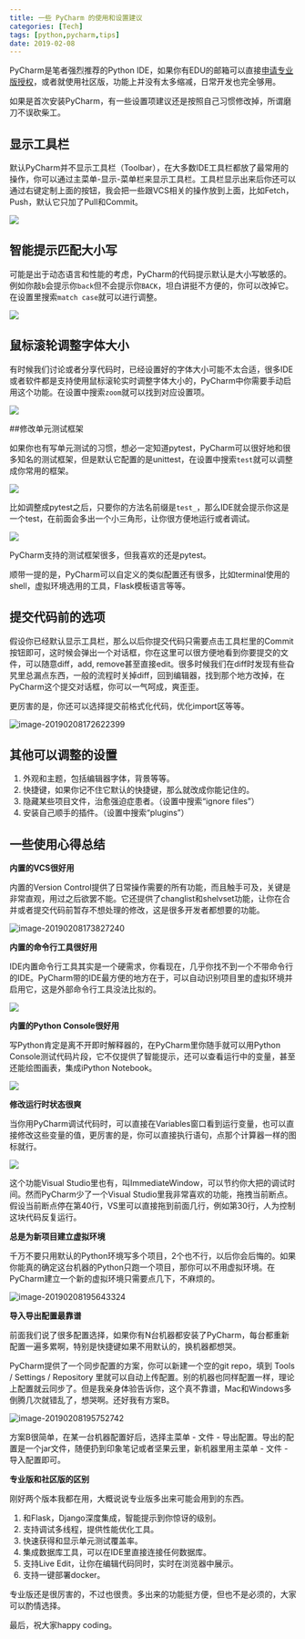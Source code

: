 ```yaml
---
title: 一些 PyCharm 的使用和设置建议
categories: [Tech]
tags: [python,pycharm,tips]
date: 2019-02-08
---
```


PyCharm是笔者强烈推荐的Python IDE，如果你有EDU的邮箱可以直接[申请专业版授权](https://betacat.online/posts/2016-09-27/get-jetbrains-student-licence/)，或者就使用社区版，功能上并没有太多缩减，日常开发也完全够用。

<!-- more -->

如果是首次安装PyCharm，有一些设置项建议还是按照自己习惯修改掉，所谓磨刀不误砍柴工。

## 显示工具栏

默认PyCharm并不显示工具栏（Toolbar），在大多数IDE工具栏都放了最常用的操作，你可以通过主菜单-显示-菜单栏来显示工具栏。工具栏显示出来后你还可以通过右键定制上面的按钮，我会把一些跟VCS相关的操作放到上面，比如Fetch，Push，默认它只加了Pull和Commit。

![](images/2019-02/20190208162340.png)

## 智能提示匹配大小写

可能是出于动态语言和性能的考虑，PyCharm的代码提示默认是大小写敏感的。例如你敲`b`会提示你`back`但不会提示你`BACK`，坦白讲挺不方便的，你可以改掉它。在设置里搜索`match case`就可以进行调整。

![](images/2019-02/20190208163613.png)

## 鼠标滚轮调整字体大小

有时候我们讨论或者分享代码时，已经设置好的字体大小可能不太合适，很多IDE或者软件都是支持使用鼠标滚轮实时调整字体大小的，PyCharm中你需要手动启用这个功能。在设置中搜索`zoom`就可以找到对应设置项。

![](images/2019-02/20190208170026.png)

##修改单元测试框架

如果你也有写单元测试的习惯，想必一定知道pytest，PyCharm可以很好地和很多知名的测试框架，但是默认它配置的是unittest，在设置中搜索`test`就可以调整成你常用的框架。

![](images/2019-02/20190208164442.png)

比如调整成pytest之后，只要你的方法名前缀是`test_`，那么IDE就会提示你这是一个test，在前面会多出一个小三角形，让你很方便地运行或者调试。

![](images/2019-02/20190208165147.png)

PyCharm支持的测试框架很多，但我喜欢的还是pytest。

顺带一提的是，PyCharm可以自定义的类似配置还有很多，比如terminal使用的shell，虚拟环境选用的工具，Flask模板语言等等。

## 提交代码前的选项

假设你已经默认显示工具栏，那么以后你提交代码只需要点击工具栏里的Commit按钮即可，这时候会弹出一个对话框，你在这里可以很方便地看到你要提交的文件，可以随意diff，add, remove甚至直接edit。很多时候我们在diff时发现有些旮旯里总漏点东西，一般的流程时关掉diff，回到编辑器，找到那个地方改掉，在PyCharm这个提交对话框，你可以一气呵成，爽歪歪。

更厉害的是，你还可以选择提交前格式化代码，优化import区等等。

![image-20190208172622399](images/image-20190208172622399.png)

## 其他可以调整的设置

1. 外观和主题，包括编辑器字体，背景等等。
2. 快捷键，如果你记不住它默认的快捷键，那么就改成你能记住的。
3. 隐藏某些项目文件，治愈强迫症患者。（设置中搜索“ignore files”）
4. 安装自己顺手的插件。（设置中搜索“plugins”）

## 一些使用心得总结

**内置的VCS很好用**

内置的Version Control提供了日常操作需要的所有功能，而且触手可及，关键是非常直观，用过之后欲罢不能。它还提供了changlist和shelvset功能，让你在合并或者提交代码前暂存不想处理的修改，这是很多开发者都想要的功能。

![image-20190208173827240](images/image-20190208173827240.png)

**内置的命令行工具很好用**

IDE内置命令行工具其实是一个硬需求，你看现在，几乎你找不到一个不带命令行的IDE。PyCharm带的IDE最方便的地方在于，可以自动识别项目里的虚拟环境并启用它，这是外部命令行工具没法比拟的。

![](images/2019-02/20190208174528.png)

**内置的Python Console很好用**

写Python肯定是离不开即时解释器的，在PyCharm里你随手就可以用Python Console测试代码片段，它不仅提供了智能提示，还可以查看运行中的变量，甚至还能绘图画表，集成iPython Notebook。

![](images/2019-02/20190208174959.png)

**修改运行时状态很爽**

当你用PyCharm调试代码时，可以直接在Variables窗口看到运行变量，也可以直接修改这些变量的值，更厉害的是，你可以直接执行语句，点那个计算器一样的图标就行。

![](images/2019-02/20190208175713.png)

这个功能Visual Studio里也有，叫ImmediateWindow，可以节约你大把的调试时间。然而PyCharm少了一个Visual Studio里我非常喜欢的功能，拖拽当前断点。假设当前断点停在第40行，VS里可以直接拖到前面几行，例如第30行，人为控制这块代码反复运行。

**总是为新项目建立虚拟环境**

千万不要只用默认的Python环境写多个项目，2个也不行，以后你会后悔的。如果你能真的确定这台机器的Python只跑一个项目，那你可以不用虚拟环境。在PyCharm建立一个新的虚拟环境只需要点几下，不麻烦的。

![image-20190208195643324](images/image-20190208195643324.png)

**导入导出配置最靠谱**

前面我们说了很多配置选择，如果你有N台机器都安装了PyCharm，每台都重新配置一遍多累啊，特别是快捷键如果不用默认的，换机器都想哭。

PyCharm提供了一个同步配置的方案，你可以新建一个空的git repo，填到 Tools / Settings / Repository 里就可以自动上传配置。别的机器也同样配置一样，理论上配置就云同步了。但是我亲身体验告诉你，这个真不靠谱，Mac和Windows多倒腾几次就错乱了，想哭啊。还好我有方案B。

![image-20190208195752742](images/image-20190208195752742.png)

方案B很简单，在某一台机器配置好后，选择主菜单 - 文件 - 导出配置。导出的配置是一个jar文件，随便扔到印象笔记或者坚果云里，新机器里用主菜单 - 文件 - 导入配置即可。

**专业版和社区版的区别**

刚好两个版本我都在用，大概说说专业版多出来可能会用到的东西。

1. 和Flask，Django深度集成，智能提示到你惊讶的级别。
2. 支持调试多线程，提供性能优化工具。
3. 快速获得和显示单元测试覆盖率。
4. 集成数据库工具，可以在IDE里直接连接任何数据库。
5. 支持Live Edit，让你在编辑代码同时，实时在浏览器中展示。
6. 支持一键部署docker。

专业版还是很厉害的，不过也很贵。多出来的功能挺方便，但也不是必须的，大家可以酌情选择。

最后，祝大家happy coding。